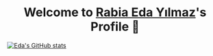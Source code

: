 <p align="center">
  <h1 align="center">Welcome to <a href="https://github.com/rabiaedayilmaz">Rabia Eda Yılmaz</a>'s Profile 👋</h1>
</p>

[![Eda's GitHub stats](https://github-readme-stats.vercel.app/api?username=rabiaedayilmaz)](https://github.com/anuraghazra/github-readme-stats)
